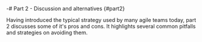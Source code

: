 -# Part 2 - Discussion and alternatives {#part2}

Having introduced the typical strategy used by many agile teams today, part 2 discusses some of it's pros and cons. It highlights several common pitfalls and strategies on avoiding them.

